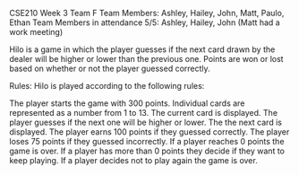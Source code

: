 CSE210 Week 3 Team F
Team Members: Ashley, Hailey, John, Matt, Paulo, Ethan
Team Members in attendance 5/5: Ashley, Hailey, John (Matt had a work meeting)


Hilo is a game in which the player guesses if the next card drawn by the dealer will be higher or lower than the previous one. Points are won or lost based on whether or not the player guessed correctly.

Rules:
Hilo is played according to the following rules:

  The player starts the game with 300 points.
  Individual cards are represented as a number from 1 to 13.
  The current card is displayed.
  The player guesses if the next one will be higher or lower.
  The the next card is displayed.
  The player earns 100 points if they guessed correctly.
  The player loses 75 points if they guessed incorrectly.
  If a player reaches 0 points the game is over.
  If a player has more than 0 points they decide if they want to keep playing.
  If a player decides not to play again the game is over.
